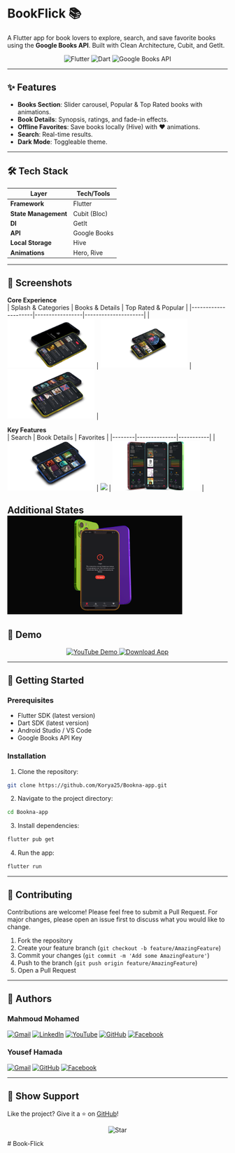 # BookFlick 📚  

A Flutter app for book lovers to explore, search, and save favorite books using the **Google Books API**. Built with Clean Architecture, Cubit, and GetIt.  

<p align="center">
  <img src="https://img.icons8.com/color/96/flutter.png" alt="Flutter" width="60"/>
  <img src="https://img.icons8.com/color/96/dart.png" alt="Dart" width="60"/>
  <img src="https://img.icons8.com/color/96/google-books.png" alt="Google Books API" width="60"/>
</p>

---

## ✨ Features  
- **Books Section**: Slider carousel, Popular & Top Rated books with animations.  
- **Book Details**: Synopsis, ratings, and fade-in effects.  
- **Offline Favorites**: Save books locally (Hive) with ❤️ animations.  
- **Search**: Real-time results.  
- **Dark Mode**: Toggleable theme.  

---

## 🛠 Tech Stack  
| Layer               | Tech/Tools      |
|---------------------|-----------------|
| **Framework**       | Flutter         |
| **State Management**| Cubit (Bloc)    |
| **DI**              | GetIt           |
| **API**             | Google Books    |
| **Local Storage**   | Hive            |
| **Animations**      | Hero, Rive      |

---

## 📸 Screenshots  

**Core Experience**  
| Splash & Categories | Books & Details | Top Rated & Popular |
|---------------------|-----------------|---------------------|
| <img src="https://raw.githubusercontent.com/Korya25/Bookna-app/main/assets/demo/splash_and_category_view.png" width="200"> | <img src="https://raw.githubusercontent.com/Korya25/Bookna-app/main/assets/demo/books_and_book_detail_view.png" width="200"> | <img src="https://raw.githubusercontent.com/Korya25/Bookna-app/main/assets/demo/toprated_and_popular_view.png" width="200"> |

**Key Features**  
| Search | Book Details | Favorites |
|--------|--------------|-----------|
| <img src="https://raw.githubusercontent.com/Korya25/Bookna-app/main/assets/demo/search_view.png" width="200"> | <img src="https://raw.githubusercontent.com/Korya25/Bookna-app/main/assets/demo/book_detail_view.png" width="200"> | <img src="https://raw.githubusercontent.com/Korya25/Bookna-app/main/assets/demo/author_and_favorite_view.png" width="200"> |

**Additional States**  
<img src="https://raw.githubusercontent.com/Korya25/Bookna-app/main/assets/demo/error_view.png" width="400">
---

## 🎥 Demo  
<div align="center">
  <a href="https://youtube.com/shorts/2SgHiY1CKmE">
    <img src="https://img.shields.io/badge/YouTube-Watch%20Demo-red?logo=youtube&logoColor=white" alt="YouTube Demo"/>
  </a>
  <a href="https://drive.google.com/file/d/15L0R8HlNDeImQ3dvZmsI2rlcV0cr9BNb/view?usp=sharing">
    <img src="https://img.shields.io/badge/Google%20Drive-Download%20App-blue?logo=google-drive&logoColor=white" alt="Download App"/>
  </a>
</div>

---

## 🚀 Getting Started

### Prerequisites
- Flutter SDK (latest version)
- Dart SDK (latest version)
- Android Studio / VS Code
- Google Books API Key

### Installation
1. Clone the repository:
```bash
git clone https://github.com/Korya25/Bookna-app.git
```

2. Navigate to the project directory:
```bash
cd Bookna-app
```

3. Install dependencies:
```bash
flutter pub get
```

4. Run the app:
```bash
flutter run
```

---

## 🤝 Contributing
Contributions are welcome! Please feel free to submit a Pull Request. For major changes, please open an issue first to discuss what you would like to change.

1. Fork the repository
2. Create your feature branch (`git checkout -b feature/AmazingFeature`)
3. Commit your changes (`git commit -m 'Add some AmazingFeature'`)
4. Push to the branch (`git push origin feature/AmazingFeature`)
5. Open a Pull Request

---

## 👥 Authors  

### Mahmoud Mohamed  
[![Gmail](https://img.shields.io/badge/Gmail-D14836?logo=gmail&logoColor=white)](https://mail.google.com/mail/?view=cm&fs=1&to=mahmoudmohamed01559@gmail.com)
[![LinkedIn](https://img.shields.io/badge/LinkedIn-0077B5?logo=linkedin&logoColor=white)](https://www.linkedin.com/in/mahmoud-mohamed-5938ab28a)
[![YouTube](https://img.shields.io/badge/YouTube-FF0000?logo=youtube&logoColor=white)](https://www.youtube.com/@K_or_y)
[![GitHub](https://img.shields.io/badge/GitHub-181717?logo=github&logoColor=white)](https://github.com/Korya25)
[![Facebook](https://img.shields.io/badge/Facebook-1877F2?logo=facebook&logoColor=white)](https://www.facebook.com/share/12Gi3pNFB7n/)

### Yousef Hamada  
[![Gmail](https://img.shields.io/badge/Gmail-D14836?logo=gmail&logoColor=white)](https://mail.google.com/mail/?view=cm&fs=1&to=yosefhagag84171@gmail.com)
[![GitHub](https://img.shields.io/badge/GitHub-181717?logo=github&logoColor=white)](https://github.com/YoussefHamada-cs)
[![Facebook](https://img.shields.io/badge/Facebook-1877F2?logo=facebook&logoColor=white)](https://www.facebook.com/share/165z5EhaWA/)

---

## 🌟 Show Support  
Like the project? Give it a ⭐️ on [GitHub](https://github.com/Korya25/Bookna-app)!  

<p align="center">
  <img src="https://img.icons8.com/fluency/48/star.png" alt="Star"/>
</p>#   B o o k - F l i c k 
 
 
